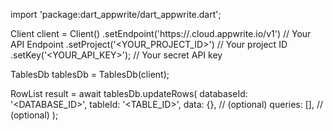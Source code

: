 import 'package:dart_appwrite/dart_appwrite.dart';

Client client = Client()
    .setEndpoint('https://<REGION>.cloud.appwrite.io/v1') // Your API Endpoint
    .setProject('<YOUR_PROJECT_ID>') // Your project ID
    .setKey('<YOUR_API_KEY>'); // Your secret API key

TablesDb tablesDb = TablesDb(client);

RowList result = await tablesDb.updateRows(
    databaseId: '<DATABASE_ID>',
    tableId: '<TABLE_ID>',
    data: {}, // (optional)
    queries: [], // (optional)
);
